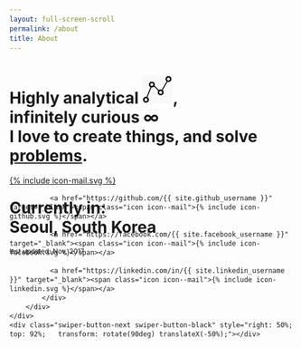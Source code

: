 ```yaml
---
layout: full-screen-scroll
permalink: /about
title: About
---
```

<script>document.body.className += ' fade-out';</script>

<div class="swiper-container">
	<div class="swiper-wrapper">
		<div class="swiper-slide">
	      	<div class="post-content" style="width: 90%;">
	      		<h1 class="portfolio-link">Highly analytical <img src="/assets/analytic.png" width="54em;">, <nobr>infinitely curious ∞</nobr> <br />
				I love to create things, and solve <a style="text-decoration: underline;" href="/portfolio">problems</a>.</h1>
			</div>
	  	</div>
		<div class="swiper-slide" style="background-image:url('/about.jpg'); height: 100%; background-repeat: no-repeat; background-position: center center; background-size: cover; overflow: hidden;">
		</div>
		<div class="swiper-slide">
	      	<div class="post-content" style="position: absolute;"><h1>Currently in:<br />
			<strong>Seoul, South Korea</strong></h1>
			<p style="font-size:12px;">last updated: Nov, 2017</p>
			</div>
			<div class="social-media-list">
	          <a href="mailto:{{ site.email }}" target="_blank"><span class="icon icon--mail">{% include icon-mail.svg %}</span></a>

	          <a href="https://github.com/{{ site.github_username }}" target="_blank"><span class="icon icon--mail">{% include icon-github.svg %}</span></a>

	          <a href="https://facebook.com/{{ site.facebook_username }}" target="_blank"><span class="icon icon--mail">{% include icon-facebook.svg %}</span></a>

	          <a href="https://linkedin.com/in/{{ site.linkedin_username }}" target="_blank"><span class="icon icon--mail">{% include icon-linkedin.svg %}</span></a>
	        </div>
	  	</div>
	</div>
	<div class="swiper-button-next swiper-button-black" style="right: 50%; top: 92%;   transform: rotate(90deg) translateX(-50%);"></div>
</div>

<script>
	$(document).ready(function(){
	    $('body').removeClass('fade-out');
	});

</script>